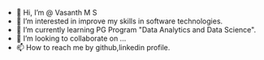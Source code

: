 - 👋 Hi, I’m @ Vasanth M S
- 👀 I’m interested in improve my skills in software technologies.
- 🌱 I’m currently learning PG Program "Data Analytics and Data Science".
- 💞️ I’m looking to collaborate on ...
- 📫 How to reach me by github,linkedin profile. 

<!---
Vasanth-1999/Vasanth-1999 is a ✨ special ✨ repository because its `README.md` (this file) appears on your GitHub profile.
You can click the Preview link to take a look at your changes.
--->
